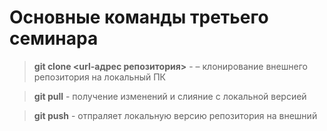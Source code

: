 # Основные команды третьего семинара

> **git clone <url-адрес репозитория>** - – клонирование внешнего репозитория на локальный ПК

> **git pull** - получение изменений и слияние с локальной версией

> **git push** - отпраляет локальную версию репозитория на внешний